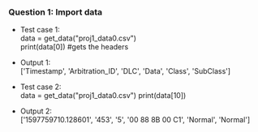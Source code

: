 ### Question 1: Import data
- Test case 1:\
data = get_data("proj1_data0.csv")\
print(data[0]) #gets the headers
- Output 1:\
['Timestamp', 'Arbitration_ID', 'DLC', 'Data', 'Class', 'SubClass']

- Test case 2:\
data = get_data("proj1_data0.csv")
print(data[10])
- Output 2:\
['1597759710.128601', '453', '5', '00 88 8B 00 C1', 'Normal', 'Normal']